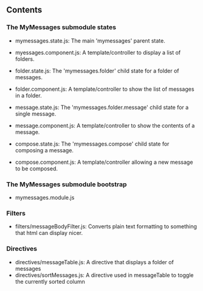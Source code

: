 ## Contents

### The MyMessages submodule states
- mymessages.state.js: The main 'mymessages' parent state.
- myessages.component.js: A template/controller to display a list of folders.

- folder.state.js: The 'mymessages.folder' child state for a folder of messages.
- folder.component.js: A template/controller to show the list of messages in a folder.

- message.state.js: The 'mymessages.folder.message' child state for a single message.
- message.component.js: A template/controller to show the contents of a message.

- compose.state.js: The 'mymessages.compose' child state for composing a message.
- compose.component.js: A template/controller allowing a new message to be composed.

### The MyMessages submodule bootstrap
- mymessages.module.js

### Filters
- filters/messageBodyFilter.js: Converts plain text formatting to something that html can display nicer.

### Directives
- directives/messageTable.js: A directive that displays a folder of messages
- directives/sortMessages.js: A directive used in messageTable to toggle the currently sorted column
